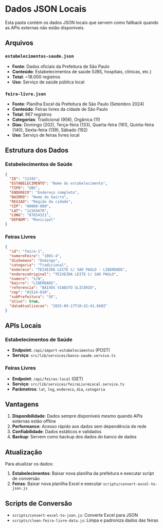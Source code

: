 # Dados JSON Locais

Esta pasta contém os dados JSON locais que servem como fallback quando as APIs externas não estão disponíveis.

## Arquivos

### `estabelecimentos-saude.json`
- **Fonte**: Dados oficiais da Prefeitura de São Paulo
- **Conteúdo**: Estabelecimentos de saúde (UBS, hospitais, clínicas, etc.)
- **Total**: ~18.000 registros
- **Uso**: Serviço de saúde pública local

### `feira-livre.json`
- **Fonte**: Planilha Excel da Prefeitura de São Paulo (Setembro 2024)
- **Conteúdo**: Feiras livres da cidade de São Paulo
- **Total**: 967 registros
- **Categorias**: Tradicional (956), Orgânica (11)
- **Dias**: Domingo (202), Terça-feira (133), Quarta-feira (161), Quinta-feira (140), Sexta-feira (139), Sábado (192)
- **Uso**: Serviço de feiras livres local

## Estrutura dos Dados

### Estabelecimentos de Saúde
```json
{
  "ID": "12345",
  "ESTABELECIMENTO": "Nome do estabelecimento",
  "TIPO": "UBS",
  "ENDERECO": "Endereço completo",
  "BAIRRO": "Nome do bairro",
  "REGIAO": "Região da cidade",
  "CEP": "00000-000",
  "LAT": "12345678",
  "LONG": "87654321",
  "DEPADM": "Municipal"
}
```

### Feiras Livres
```json
{
  "id": "feira-1",
  "numeroFeira": "1001-4",
  "diaSemana": "Domingo",
  "categoria": "Tradicional",
  "endereco": "TEIXEIRA LEITE C/ SAO PAULO - LIBERDADE",
  "enderecoOriginal": "TEIXEIRA LEITE C/ SAO PAULO",
  "numero": "S/N",
  "bairro": "LIBERDADE",
  "referencia": "BAIXOS VIADUTO GLICERIO",
  "cep": "01514-010",
  "subPrefeitura": "SE",
  "ativo": true,
  "dataAtualizacao": "2025-09-17T10:42:41.660Z"
}
```

## APIs Locais

### Estabelecimentos de Saúde
- **Endpoint**: `/api/import-estabelecimentos` (POST)
- **Serviço**: `src/lib/services/banco-saude.service.ts`

### Feiras Livres
- **Endpoint**: `/api/feiras-local` (GET)
- **Serviço**: `src/lib/services/feiraLivreLocal.service.ts`
- **Parâmetros**: `lat`, `lng`, `endereco`, `dia`, `categoria`

## Vantagens

1. **Disponibilidade**: Dados sempre disponíveis mesmo quando APIs externas estão offline
2. **Performance**: Acesso rápido aos dados sem dependência de rede
3. **Confiabilidade**: Dados estáticos e validados
4. **Backup**: Servem como backup dos dados do banco de dados

## Atualização

Para atualizar os dados:

1. **Estabelecimentos**: Baixar nova planilha da prefeitura e executar script de conversão
2. **Feiras**: Baixar nova planilha Excel e executar `scripts/convert-excel-to-json.js`

## Scripts de Conversão

- `scripts/convert-excel-to-json.js`: Converte Excel para JSON
- `scripts/clean-feira-livre-data.js`: Limpa e padroniza dados das feiras


